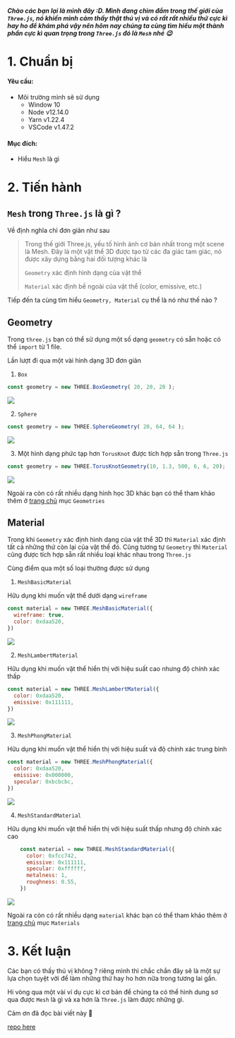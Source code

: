 ##### Chào các bạn lại là mình đây :D. Mình đang chìm đắm trong thế giới của `Three.js`, nó khiến mình cảm thấy thật thú vị và có rất rất nhiều thứ cực kì hay ho để khám phá vậy nên hôm nay chúng ta cùng tìm hiểu một thành phần cực kì quan trọng trong `Three.js` đó là `Mesh` nhé :wink:
# 1. Chuẩn bị
#### Yêu cầu:
- Môi trường mình sẽ sử dụng
  - Window 10
  - Node v12.14.0
  - Yarn v1.22.4
  - VSCode v1.47.2

#### Mục đích:
- Hiểu `Mesh` là gì

# 2. Tiến hành
## `Mesh` trong `Three.js` là gì ?
Về định nghĩa chỉ đơn giản như sau
> Trong thế giới Three.js, yếu tố hình ảnh cơ bản nhất trong một scene là Mesh. Đây là một vật thể 3D được tạo từ các đa giác tam giác, nó được xây dựng bằng hai đối tượng khác là
>
>  `Geometry` xác định hình dạng của vật thể
>
>  `Material` xác định bề ngoài của vật thể (color, emissive, etc.)

Tiếp đến ta cùng tìm hiểu `Geometry, Material` cụ thể là nó như thế nào ?

## Geometry
Trong `three.js` bạn có thể sử dụng một số dạng `geometry` có sẵn hoặc có thể `import` từ 1 file.

Lần lượt đi qua một vài hình dạng 3D đơn giản

1. `Box`

```js
const geometry = new THREE.BoxGeometry( 20, 20, 20 );
```

![](https://images.viblo.asia/29ef97a0-7880-4084-8df8-9d88e24c2387.PNG)

2. `Sphere`

```js
const geometry = new THREE.SphereGeometry( 20, 64, 64 );
```

![](https://images.viblo.asia/339c4786-bd2f-4497-beed-546e7a8c2c31.PNG)

3. Một hình dạng phức tạp hơn `TorusKnot` được tích hợp sẵn trong `Three.js`

```js
const geometry = new THREE.TorusKnotGeometry(10, 1.3, 500, 6, 6, 20);
```

![](https://images.viblo.asia/1ddd407d-79a4-45d9-9cd7-39cf1c29b4bc.PNG)

Ngoài ra còn có rất nhiều dạng hình học 3D khác bạn có thể tham khảo thêm ở [trang chủ](https://threejs.org/docs/index.html) mục `Geometries`

## Material
Trong khi `Geometry` xác định hình dạng của vật thể 3D thì `Material` xác định tất cả những thứ còn lại của vật thể đó.
Cũng tương tự `Geometry` thì `Material` cũng được tích hợp sẵn rất nhiều loại khác nhau trong `Three.js`

Cùng điểm qua một số loại thường được sử dụng

1. `MeshBasicMaterial`

Hữu dụng khi muốn vật thể dưới dạng `wireframe`

```js
const material = new THREE.MeshBasicMaterial({
  wireframe: true,
  color: 0xdaa520,
})
```

![](https://images.viblo.asia/c82674a5-a789-488f-8e16-66cc544758c8.PNG)

2. `MeshLambertMaterial`

Hữu dụng khi muốn vật thể hiển thị với hiệu suất cao nhưng độ chính xác thấp

```js
const material = new THREE.MeshLambertMaterial({
  color: 0xdaa520,
  emissive: 0x111111,
})
```

![](https://images.viblo.asia/f94ad1a1-8788-442b-96cd-f18b3969458a.PNG)

3. `MeshPhongMaterial`

Hữu dụng khi muốn vật thể hiển thị với hiệu suất và độ chính xác trung bình

```js
const material = new THREE.MeshPhongMaterial({
  color: 0xdaa520,
  emissive: 0x000000,
  specular: 0xbcbcbc,
})
```

![](https://images.viblo.asia/adefb122-140e-4b83-8cab-f4b1bb4d11ad.PNG)

4. `MeshStandardMaterial`

Hữu dụng khi muốn vật thể hiển thị với hiệu suất thấp nhưng độ chính xác cao

```js
    const material = new THREE.MeshStandardMaterial({
      color: 0xfcc742,
      emissive: 0x111111,
      specular: 0xffffff,
      metalness: 1,
      roughness: 0.55,
    })
```

![](https://images.viblo.asia/1ea79942-b7d2-40d9-a3ff-10d2d22858b1.PNG)

Ngoài ra còn có rất nhiều dạng `material` khác bạn có thể tham khảo thêm ở [trang chủ](https://threejs.org/docs/index.html) mục `Materials`

# 3. Kết luận
Các bạn có thấy thú vị không ? riêng mình thì chắc chắn đây sẽ là một sự lựa chọn tuyệt vời để làm những thứ hay ho hơn nữa trong tương lai gần.

Hi vòng qua một vài ví dụ cực kì cơ bản để chúng ta có thể hình dung sơ qua được `Mesh` là gì và xa hơn là `Three.js` làm được những gì. 

Cảm ơn đã đọc bài viết này :clap:

[repo here](https://github.com/daint2git/viblo.asia/tree/master/threejs-1)
